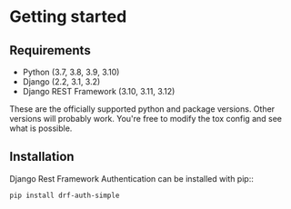 Getting started
===============

Requirements
------------

* Python (3.7, 3.8, 3.9, 3.10)
* Django (2.2, 3.1, 3.2)
* Django REST Framework (3.10, 3.11, 3.12)

These are the officially supported python and package versions.  Other versions
will probably work.  You're free to modify the tox config and see what is
possible.

Installation
------------

Django Rest Framework Authentication can be installed with pip::

  ``pip install drf-auth-simple``
